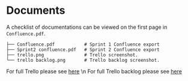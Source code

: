 # Documents

A checklist of documentations can be viewed on the first page in <code>Confluence.pdf</code>.

```
├── Confluence.pdf           # Sprint 1 Confluence export
├── Sprint2 confluence.pdf   # Sprint 2 Confluence export
├── trello.png               # Trello screenshot. 
└── trello backlog.png       # Trello backlog screenshot. 
```
For full Trello please see [here](https://trello.com/b/0RMtLBnV/sprint-tracking) \n
For full Trello backlog please see [here](https://trello.com/b/0HyYM81K/backlogs)
